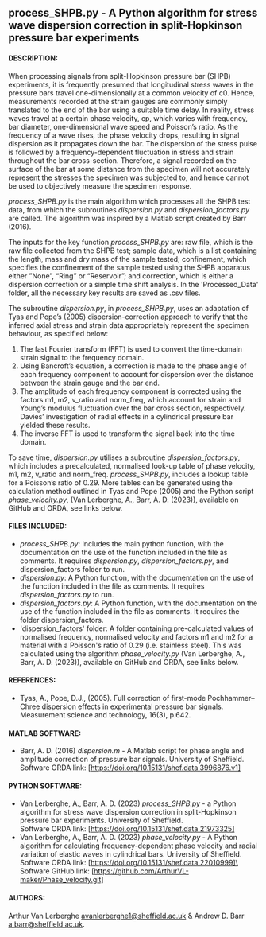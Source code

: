 ## process_SHPB.py - A Python algorithm for stress wave dispersion correction in split-Hopkinson pressure bar experiments

#### DESCRIPTION:
When processing signals from split-Hopkinson pressure bar (SHPB) experiments, it is frequently presumed that longitudinal stress waves in the pressure bars travel one-dimensionally at a common velocity of c0. Hence, measurements recorded at the strain gauges are commonly simply translated to the end of the bar using a suitable time delay. In reality, stress waves travel at a certain phase velocity, cp, which varies with frequency, bar diameter, one-dimensional wave speed and Poisson’s ratio. As the frequency of a wave rises, the phase velocity drops, resulting in signal dispersion as it propagates down the bar. The dispersion of the stress pulse is followed by a frequency-dependent fluctuation in stress and strain throughout the bar cross-section. Therefore, a signal recorded on the surface of the bar at some distance from the specimen will not accurately represent the stresses the specimen was subjected to, and hence cannot be used to objectively measure the specimen response.

*process_SHPB.py* is the main algorithm which processes all the SHPB test data, from which the subroutines *dispersion.py* and *dispersion_factors.py* are called. The algorithm was inspired by a Matlab script created by Barr (2016).

The inputs for the key function *process_SHPB.py* are: raw file, which is the raw file collected from the SHPB test; sample data, which is a list containing the length, mass and dry mass of the sample tested; confinement, which specifies the confinement of the sample tested using the SHPB apparatus either ”None”, “Ring” or “Reservoir”; and correction, which is either a dispersion correction or a simple time shift analysis. In the 'Processed_Data' folder, all the necessary key results are saved as .csv files.

The subroutine *dispersion.py*, in *process_SHPB.py*, uses an adaptation of Tyas and Pope’s (2005) dispersion-correction approach to verify that the inferred axial stress and strain data appropriately represent the specimen behaviour, as specified below:

1.	The fast Fourier transform (FFT) is used to convert the time-domain strain signal to the frequency domain.
2.	Using Bancroft’s equation, a correction is made to the phase angle of each frequency component to account for dispersion over the distance between the strain gauge and the bar end. 
3.	The amplitude of each frequency component is corrected using the factors m1, m2, v_ratio and norm_freq, which account for strain and Young’s modulus fluctuation over the bar cross section, respectively. Davies’ investigation of radial effects in a cylindrical pressure bar yielded these results.
4.	The inverse FFT is used to transform the signal back into the time domain.

To save time, *dispersion.py* utilises a subroutine *dispersion_factors.py*, which includes a precalculated, normalised look-up table of phase velocity, m1, m2, v_ratio and norm_freq. *process_SHPB.py*, includes a lookup table for a Poisson’s ratio of 0.29. More tables can be generated using the calculation method outlined in Tyas and Pope (2005) and the Python script *phase_velocity.py*, (Van Lerberghe, A., Barr, A. D. (2023)), available on GitHub and ORDA, see links below.

#### FILES INCLUDED:
- *process_SHPB.py*: Includes the main python function, with the documentation on the use of the function included in the file as comments. It requires *dispersion.py*, *dispersion_factors.py*, and dispersion_factors folder to run.
- *dispersion.py*: A Python function, with the documentation on the use of the function included in the file as comments. It requires *dispersion_factors.py* to run.
- *dispersion_factors.py*: A Python function, with the documentation on the use of the function included in the file as comments. It requires the folder dispersion_factors.
- 'dispersion_factors' folder: A folder containing pre-calculated values of normalised frequency, normalised velocity and factors m1 and m2 for a material with a Poisson's ratio of 0.29 (i.e. stainless steel). This was calculated using the algorithm *phase_velocity.py* (Van Lerberghe, A., Barr, A. D. (2023)), available on GitHub and ORDA, see links below.

#### REFERENCES:
- Tyas, A., Pope, D.J., (2005). Full correction of first-mode Pochhammer–Chree dispersion effects in experimental pressure bar signals. Measurement science and technology, 16(3), p.642.

#### MATLAB SOFTWARE:
- Barr, A. D. (2016) *dispersion.m* - A Matlab script for phase angle and amplitude correction of pressure bar signals. University of Sheffield.\
Software ORDA link: [https://doi.org/10.15131/shef.data.3996876.v1]

#### PYTHON SOFTWARE:
- Van Lerberghe, A., Barr, A. D. (2023) *process_SHPB.py* - a Python algorithm for stress wave dispersion correction in split-Hopkinson pressure bar experiments. University of Sheffield.\
Software ORDA link: [https://doi.org/10.15131/shef.data.21973325]
- Van Lerberghe, A., Barr, A. D. (2023) *phase_velocity.py* - A Python algorithm for calculating frequency-dependent phase velocity and radial variation of elastic waves in cylindrical bars. University of Sheffield.\
Software ORDA link: [https://doi.org/10.15131/shef.data.22010999]\
Software GitHub link: [https://github.com/ArthurVL-maker/Phase_velocity.git]

#### AUTHORS:
Arthur Van Lerberghe <avanlerberghe1@sheffield.ac.uk> & Andrew D. Barr <a.barr@sheffield.ac.uk>.
